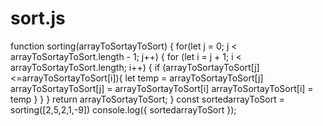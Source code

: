 # sort.js
function sorting(arrayToSortayToSort) {
    for(let j = 0; j < arrayToSortayToSort.length - 1; j++) {
        for (let i = j + 1; i < arrayToSortayToSort.length; i++) {
            if (arrayToSortayToSort[j] <=arrayToSortayToSort[i]){
                let temp = arrayToSortayToSort[j]
                arrayToSortayToSort[j] = arrayToSortayToSort[i]
                arrayToSortayToSort[i] = temp
            }
        }
    }
    return arrayToSortayToSort;
}
const sortedarrayToSort = sorting([2,5,2,1,-9])
console.log({ sortedarrayToSort });
